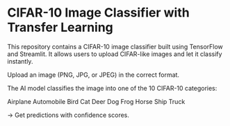# CIFAR-10 Image Classifier with Transfer Learning

This repository contains a CIFAR-10 image classifier built using TensorFlow and Streamlit. It allows users to upload CIFAR-like images and let it classify instantly.

Upload an image (PNG, JPG, or JPEG) in the correct format.

The AI model classifies the image into one of the 10 CIFAR-10 categories:

Airplane
Automobile
Bird
Cat
Deer
Dog
Frog
Horse
Ship
Truck

-> Get predictions with confidence scores.

